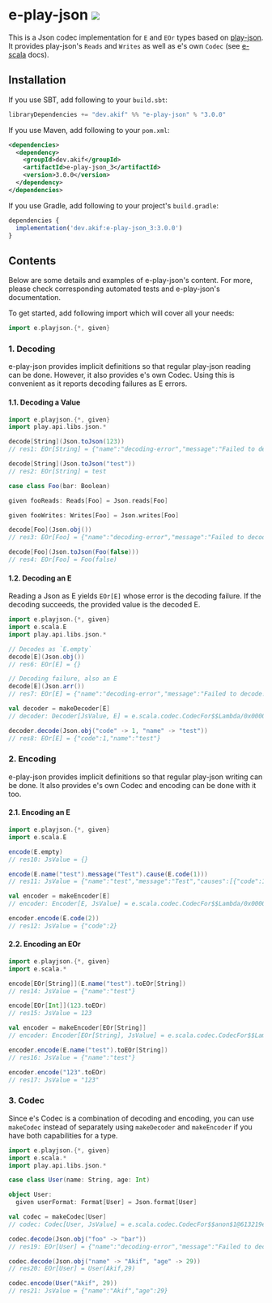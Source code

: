 [//]: # "This file is generated by [mdoc](https://scalameta.org/mdoc). Do not edit it directly as it will be overwritten. Instead edit corresponding file in docs folder."

# e-play-json [![](https://img.shields.io/badge/docs-3.0.0-brightgreen.svg?style=for-the-badge&logo=scala&color=dc322f&labelColor=333333)](https://javadoc.io/doc/dev.akif/e-play-json_3)

This is a Json codec implementation for `E` and `EOr` types based on [play-json]((https://github.com/playframework/play-json)). It provides play-json's `Reads` and `Writes` as well as e's own `Codec` (see [e-scala](/e-scala/README.md#3-codec-decoder-and-encoder) docs).

## Installation

If you use SBT, add following to your `build.sbt`:

```scala
libraryDependencies += "dev.akif" %% "e-play-json" % "3.0.0"
```

If you use Maven, add following to your `pom.xml`:

```xml
<dependencies>
  <dependency>
    <groupId>dev.akif</groupId>
    <artifactId>e-play-json_3</artifactId>
    <version>3.0.0</version>
  </dependency>
</dependencies>
```

If you use Gradle, add following to your project's `build.gradle`:

```javascript
dependencies {
  implementation('dev.akif:e-play-json_3:3.0.0')
}
```

## Contents

Below are some details and examples of e-play-json's content. For more, please check corresponding automated tests and e-play-json's documentation.

To get started, add following import which will cover all your needs:

```scala
import e.playjson.{*, given}
```

### 1. Decoding

e-play-json provides implicit definitions so that regular play-json reading can be done. However, it also provides e's own Codec. Using this is convenient as it reports decoding failures as E errors.

#### 1.1. Decoding a Value

```scala
import e.playjson.{*, given}
import play.api.libs.json.*

decode[String](Json.toJson(123))
// res1: EOr[String] = {"name":"decoding-error","message":"Failed to decode!","causes":[{"name":"obj","message":"error.expected.jsstring"}]}

decode[String](Json.toJson("test"))
// res2: EOr[String] = test

case class Foo(bar: Boolean)

given fooReads: Reads[Foo] = Json.reads[Foo]

given fooWrites: Writes[Foo] = Json.writes[Foo]

decode[Foo](Json.obj())
// res3: EOr[Foo] = {"name":"decoding-error","message":"Failed to decode!","causes":[{"name":"obj.bar","message":"error.path.missing"}]}

decode[Foo](Json.toJson(Foo(false)))
// res4: EOr[Foo] = Foo(false)
```

#### 1.2. Decoding an E

Reading a Json as E yields `EOr[E]` whose error is the decoding failure. If the decoding succeeds, the provided value is the decoded E.

```scala
import e.playjson.{*, given}
import e.scala.E
import play.api.libs.json.*

// Decodes as `E.empty`
decode[E](Json.obj())
// res6: EOr[E] = {}

// Decoding failure, also an E
decode[E](Json.arr())
// res7: EOr[E] = {"name":"decoding-error","message":"Failed to decode!","causes":[{"name":"obj","message":"error.expected.jsobject"}]}

val decoder = makeDecoder[E]
// decoder: Decoder[JsValue, E] = e.scala.codec.CodecFor$$Lambda/0x000001fe03c268a8@722ea8c1

decoder.decode(Json.obj("code" -> 1, "name" -> "test"))
// res8: EOr[E] = {"code":1,"name":"test"}
```

### 2. Encoding

e-play-json provides implicit definitions so that regular play-json writing can be done. It also provides e's own Codec and encoding can be done with it too.

#### 2.1. Encoding an E

```scala
import e.playjson.{*, given}
import e.scala.E

encode(E.empty)
// res10: JsValue = {}

encode(E.name("test").message("Test").cause(E.code(1)))
// res11: JsValue = {"name":"test","message":"Test","causes":[{"code":1}]}

val encoder = makeEncoder[E]
// encoder: Encoder[E, JsValue] = e.scala.codec.CodecFor$$Lambda/0x000001fe03c2eec0@7c5b465f

encoder.encode(E.code(2))
// res12: JsValue = {"code":2}
```

#### 2.2. Encoding an EOr

```scala
import e.playjson.{*, given}
import e.scala.*

encode[EOr[String]](E.name("test").toEOr[String])
// res14: JsValue = {"name":"test"}

encode[EOr[Int]](123.toEOr)
// res15: JsValue = 123

val encoder = makeEncoder[EOr[String]]
// encoder: Encoder[EOr[String], JsValue] = e.scala.codec.CodecFor$$Lambda/0x000001fe03c2eec0@3ccb623f

encoder.encode(E.name("test").toEOr[String])
// res16: JsValue = {"name":"test"}

encoder.encode("123".toEOr)
// res17: JsValue = "123"
```

### 3. Codec

Since e's Codec is a combination of decoding and encoding, you can use `makeCodec` instead of separately using `makeDecoder` and `makeEncoder` if you have both capabilities for a type.

```scala
import e.playjson.{*, given}
import e.scala.*
import play.api.libs.json.*

case class User(name: String, age: Int)

object User:
  given userFormat: Format[User] = Json.format[User]

val codec = makeCodec[User]
// codec: Codec[User, JsValue] = e.scala.codec.CodecFor$$anon$1@613219ea

codec.decode(Json.obj("foo" -> "bar"))
// res19: EOr[User] = {"name":"decoding-error","message":"Failed to decode!","causes":[{"name":"obj.age","message":"error.path.missing"},{"name":"obj.name","message":"error.path.missing"}]}

codec.decode(Json.obj("name" -> "Akif", "age" -> 29))
// res20: EOr[User] = User(Akif,29)

codec.encode(User("Akif", 29))
// res21: JsValue = {"name":"Akif","age":29}
```
